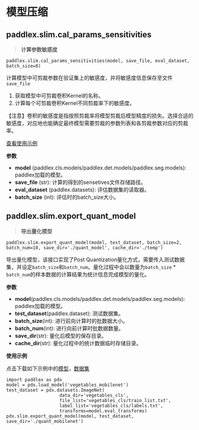 # 模型压缩

## paddlex.slim.cal_params_sensitivities
> **计算参数敏感度**  
```
paddlex.slim.cal_params_sensitivities(model, save_file, eval_dataset, batch_size=8)
```
计算模型中可剪裁参数在验证集上的敏感度，并将敏感度信息保存至文件`save_file`
1. 获取模型中可剪裁卷积Kernel的名称。
2. 计算每个可剪裁卷积Kernel不同剪裁率下的敏感度。

【注意】卷积的敏感度是指按照剪裁率将模型剪裁后模型精度的损失。选择合适的敏感度，对应地也能确定最终模型需要剪裁的参数列表和各剪裁参数对应的剪裁率。  

[查看使用示例](https://github.com/PaddlePaddle/PaddleX/blob/develop/tutorials/compress/classification/cal_sensitivities_file.py#L33)

**参数**

* **model** (paddlex.cls.models/paddlex.det.models/paddlex.seg.models): paddlex加载的模型。
* **save_file** (str): 计算的得到的sensetives文件存储路径。
* **eval_dataset** (paddlex.datasets): 评估数据集的读取器。
* **batch_size** (int): 评估时的batch_size大小。


## paddlex.slim.export_quant_model
> **导出量化模型**  
```
paddlex.slim.export_quant_model(model, test_dataset, batch_size=2, batch_num=10, save_dir='./quant_model', cache_dir='./temp')
```
导出量化模型，该接口实现了Post Quantization量化方式，需要传入测试数据集，并设定`batch_size`和`batch_num`。量化过程中会以数量为`batch_size` * `batch_num`的样本数据的计算结果为统计信息完成模型的量化。

**参数**

* **model**(paddlex.cls.models/paddlex.det.models/paddlex.seg.models): paddlex加载的模型。
* **test_dataset**(paddlex.dataset): 测试数据集。
* **batch_size**(int): 进行前向计算时的批数据大小。
* **batch_num**(int): 进行向前计算时批数据数量。
* **save_dir**(str): 量化后模型的保存目录。
* **cache_dir**(str): 量化过程中的统计数据临时存储目录。


**使用示例**

点击下载如下示例中的[模型](https://bj.bcebos.com/paddlex/models/vegetables_mobilenetv2.tar.gz)，[数据集](https://bj.bcebos.com/paddlex/datasets/vegetables_cls.tar.gz)
```
import paddlex as pdx
model = pdx.load_model('vegetables_mobilenet')
test_dataset = pdx.datasets.ImageNet(
                    data_dir='vegetables_cls',
                    file_list='vegetables_cls/train_list.txt',
                    label_list='vegetables_cls/labels.txt',
                    transforms=model.eval_transforms)
pdx.slim.export_quant_model(model, test_dataset, save_dir='./quant_mobilenet')
```
